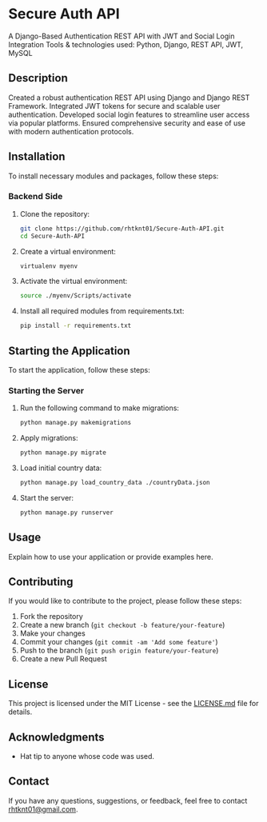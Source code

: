 # Secure Auth API

A Django-Based Authentication REST API with JWT and Social Login Integration
Tools & technologies used: Python, Django, REST API, JWT, MySQL

## Description

Created a robust authentication REST API using Django and Django REST Framework. 
Integrated JWT tokens for secure and scalable user authentication.
Developed social login features to streamline user access via popular platforms.
Ensured comprehensive security and ease of use with modern authentication protocols.

## Installation

To install necessary modules and packages, follow these steps:

### Backend Side

1. Clone the repository:
    ```bash
    git clone https://github.com/rhtknt01/Secure-Auth-API.git
    cd Secure-Auth-API
    ```

2. Create a virtual environment:
    ```bash
    virtualenv myenv
    ```

3. Activate the virtual environment:
    ```bash
    source ./myenv/Scripts/activate
    ```

4. Install all required modules from requirements.txt:
    ```bash
    pip install -r requirements.txt
    ```

## Starting the Application

To start the application, follow these steps:

### Starting the Server

1. Run the following command to make migrations:
    ```bash
    python manage.py makemigrations
    ```

2. Apply migrations:
    ```bash
    python manage.py migrate
    ```

3. Load initial country data:
    ```bash
    python manage.py load_country_data ./countryData.json
    ```

4. Start the server:
    ```bash
    python manage.py runserver
    ```

## Usage

Explain how to use your application or provide examples here.

## Contributing

If you would like to contribute to the project, please follow these steps:

1. Fork the repository
2. Create a new branch (`git checkout -b feature/your-feature`)
3. Make your changes
4. Commit your changes (`git commit -am 'Add some feature'`)
5. Push to the branch (`git push origin feature/your-feature`)
6. Create a new Pull Request

## License

This project is licensed under the MIT License - see the [LICENSE.md](LICENSE.md) file for details.

## Acknowledgments

- Hat tip to anyone whose code was used.

## Contact

If you have any questions, suggestions, or feedback, feel free to contact [rhtknt01@gmail.com](mailto:rhtknt01@gmail.com).
